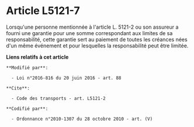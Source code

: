 # Article L5121-7

Lorsqu'une personne mentionnée à l'article L. 5121-2 ou son assureur a fourni une garantie pour une somme correspondant aux
limites de sa responsabilité, cette garantie sert au paiement de toutes les créances nées d'un même événement et pour
lesquelles la responsabilité peut être limitée.

**Liens relatifs à cet article**

	**Modifié par**:

	  - Loi n°2016-816 du 20 juin 2016 - art. 88

	**Cite**:

	  - Code des transports - art. L5121-2

	**Codifié par**:

	  - Ordonnance n°2010-1307 du 28 octobre 2010 - art. (V)
